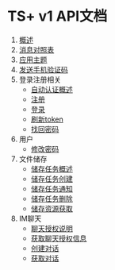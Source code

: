 # TS+ v1 API文档

1. [概述](概述.md)
2. [消息对照表](消息对照表.md)
3. [应用主题](应用主题.md)
4. [发送手机验证码](发送手机验证码.md)
5. 登录注册相关
    - [自动认证概述](自动认证概述.md)
    - [注册](用户注册.md)
    - [登录](用户登录.md)
    - [刷新token](刷新TOKEN.md)
    - [找回密码](找回密码.md)
6. 用户
    - [修改密码](用户修改密码.md)
7. 文件储存
    - [储存任务概述](储存任务概述.md)
    - [储存任务创建](储存任务创建.md)
    - [储存任务通知](储存任务通知.md)
    - [储存任务删除](储存任务删除.md)
    - [储存资源获取](储存资源获取.md)
8. IM聊天
	- [聊天授权说明](聊天授权说明.md)
    - [获取聊天授权信息](获取聊天所需数据信息.md)
	- [创建对话](创建对话.md)
	- [获取对话](获取对话.md)
